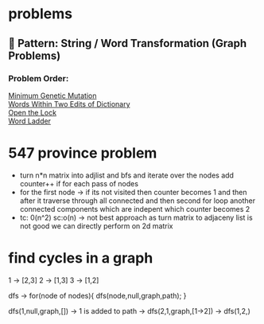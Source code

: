 


# problems

## 🔁 Pattern: String / Word Transformation (Graph Problems)

### Problem Order:

[Minimum Genetic Mutation](https://leetcode.com/problems/minimum-genetic-mutation/)  
[Words Within Two Edits of Dictionary](https://leetcode.com/problems/words-within-two-edits-of-dictionary/)  
[Open the Lock](https://leetcode.com/problems/open-the-lock/)  
[Word Ladder](https://leetcode.com/problems/word-ladder/)


# 547 province problem
 - turn n*n matrix into adjlist and bfs and iterate over the nodes add counter++ if for each pass of nodes
 - for the first node -> if its not visited then counter becomes 1 and then after it traverse through all connected and then second for loop another connected components which are indepent which counter becomes 2 
 - tc: 0(n^2) sc:o(n) -> not best approach as turn matrix to adjaceny list is not good we can directly perform on 2d matrix
 

 # find cycles in a graph
  
  1 -> [2,3]
  2 -> [1,3]
  3 -> [1,2]

dfs -> for(node of nodes){
    dfs(node,null,graph,path);
}

dfs(1,null,graph,[]) -> 1 is added to path -> dfs(2,1,graph,[1->2]) -> dfs(1,2,)
